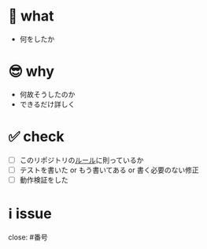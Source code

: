 # 📝 what

- 何をしたか

# 😎 why

- 何故そうしたのか
- できるだけ詳しく

# ✅ check

- [ ] このリポジトリの[ルール](https://github.com/suzuka-kosen-festa/2022-HP/wiki/%E3%83%AA%E3%83%9D%E3%82%B8%E3%83%88%E3%83%AA%E3%81%AE%E3%83%AB%E3%83%BC%E3%83%AB)に則っているか
- [ ] テストを書いた or もう書いてある or 書く必要のない修正
- [ ] 動作検証をした

# ℹ️ issue

close: #番号

